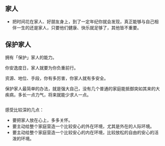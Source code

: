 







## 家人

- 把时间花在家人、好朋友身上，到了一定年纪你就会发现，真正能够与自己相伴一生的还是家人，只要他们健康、快乐就足够了，其他皆不重要。


## 保护家人

拥有「保护」家人的能力。

你安逸度日，家人就要为你负重前行。

资源、地位、手段，你有多厉害，你家人就有多安全。

保护家人最简单的办法，就是强大自己，没有几个普通的家庭能抵御突如其来的大疾病，多长一点力气，将来就能少求人一点。


## 

感受比较深的几点：

- 要把家人放在心上，多多关怀。
- 要主动给整个家庭营造一个比较安心的外在环境，尤其是外在的人际环境。
- 要主动给整个家庭营造一个比较安心的内在环境，比较放松的自由的安心的活泼的环境。




